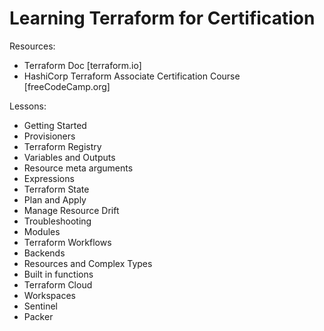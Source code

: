 # Learning Terraform for Certification

Resources:

- Terraform Doc [terraform.io]
- HashiCorp Terraform Associate Certification Course [freeCodeCamp.org]

Lessons:

- Getting Started
- Provisioners
- Terraform Registry
- Variables and Outputs
- Resource meta arguments
- Expressions
- Terraform State
- Plan and Apply
- Manage Resource Drift
- Troubleshooting
- Modules
- Terraform Workflows
- Backends
- Resources and Complex Types
- Built in functions
- Terraform Cloud
- Workspaces
- Sentinel
- Packer
